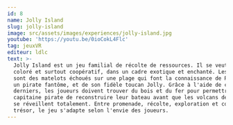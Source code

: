 ```yaml
---
id: 8
name: Jolly Island
slug: jolly-island
image: src/assets/images/experiences/jolly-island.jpg
youtube: 'https://youtu.be/0ioCokL4Flc'
tag: jeuxVR
editeur: ldlc
text: >-
  Jolly Island est un jeu familial de récolte de ressources. Il se veut amusant,
  coloré et surtout coopératif, dans un cadre exotique et enchanté. Les joueurs
  sont des matelots échoués sur une plage qui font la connaissance de Rackham,
  un pirate fantôme, et de son fidèle toucan Jolly. Grâce à l'aide de ces
  derniers, les joueurs doivent trouver du bois et du fer pour permettre au
  capitaine pirate de reconstruire leur bateau avant que les volcans de l'île ne
  se réveillent totalement. Entre promenade, récolte, exploration et course au
  trésor, le jeu s'adapte selon l'envie des joueurs.
---
```


